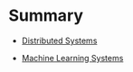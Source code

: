 # Summary

- [Distributed Systems](./distributed-systems.md)

- [Machine Learning Systems](./ml-systems.md)
